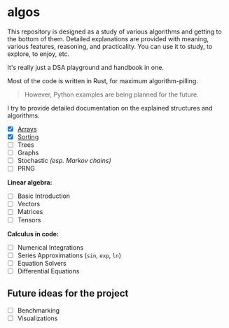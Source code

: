 # algos

This repository is designed as a study of various algorithms and getting to the bottom of them.
Detailed explanations are provided with meaning, various features, reasoning, and practicality.
You can use it to study, to explore, to enjoy, etc.

It's really just a DSA playground and handbook in one.

Most of the code is written in Rust, for maximum algorithm-pilling.
> However, Python examples are being planned for the future.

I try to provide detailed documentation on the explained structures and algorithms.

- [x] [Arrays](src/arrays/)
- [x] [Sorting](src/sorting/)
- [ ] Trees
- [ ] Graphs
- [ ] Stochastic *(esp. Markov chains)*
- [ ] PRNG

**Linear algebra:**

- [ ] Basic Introduction
- [ ] Vectors
- [ ] Matrices
- [ ] Tensors

**Calculus in code:**

- [ ] Numerical Integrations
- [ ] Series Approximations (`sin`, `exp`, `ln`)
- [ ] Equation Solvers
- [ ] Differential Equations

## Future ideas for the project

- [ ] Benchmarking
- [ ] Visualizations

